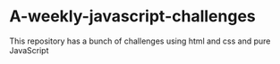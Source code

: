 # A-weekly-javascript-challenges
This repository has a bunch of challenges using html and css and pure JavaScript
